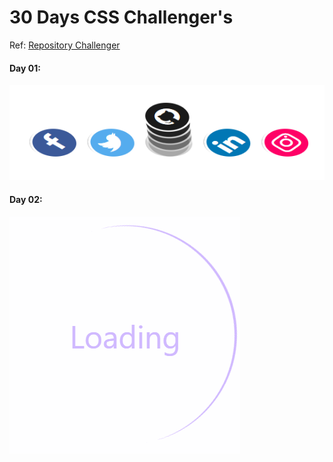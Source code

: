# 30 Days CSS Challenger's

Ref: [Repository Challenger](https://rafaoliveir.github.io/Desafio30diasCSS/)

#### Day 01:
<img src="https://github.com/vinicinbgs/30days-css-challenger/blob/master/day-01/print.PNG?raw=true" />

#### Day 02:
<img src="https://github.com/vinicinbgs/30days-css-challenger/blob/master/day-02/print.gif?raw=true" />
